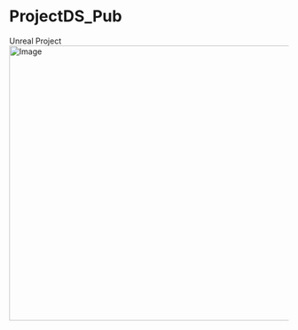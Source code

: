 # ProjectDS_Pub
Unreal Project
<img width="893" height="496" alt="Image" src="https://github.com/user-attachments/assets/180dd9f2-77d9-437d-bd38-63f4f4fa0ca6" />

